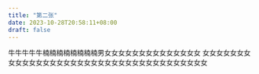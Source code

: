 ```yaml
---
title: "第二张"
date: 2023-10-28T20:58:11+08:00
draft: false
---
```

牛牛牛牛牛楠楠楠楠楠楠楠楠男女女女女女女女女女女女女女女
女女女女女女女女女女女女女女女女女女女女女女女女女女女女女女女女女女女女